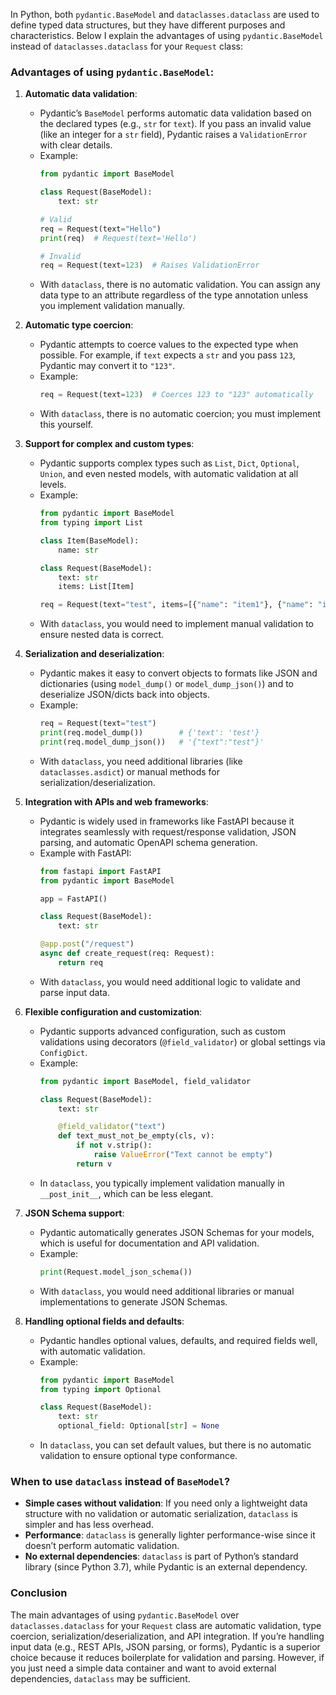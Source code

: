 In Python, both `pydantic.BaseModel` and `dataclasses.dataclass` are used to define typed data structures, but they have different purposes and characteristics. Below I explain the advantages of using `pydantic.BaseModel` instead of `dataclasses.dataclass` for your `Request` class:

### Advantages of using `pydantic.BaseModel`:

1. **Automatic data validation**:
   - Pydantic’s `BaseModel` performs automatic data validation based on the declared types (e.g., `str` for `text`). If you pass an invalid value (like an integer for a `str` field), Pydantic raises a `ValidationError` with clear details.
   - Example:
     ```python
     from pydantic import BaseModel

     class Request(BaseModel):
         text: str

     # Valid
     req = Request(text="Hello")
     print(req)  # Request(text='Hello')

     # Invalid
     req = Request(text=123)  # Raises ValidationError
     ```
   - With `dataclass`, there is no automatic validation. You can assign any data type to an attribute regardless of the type annotation unless you implement validation manually.

2. **Automatic type coercion**:
   - Pydantic attempts to coerce values to the expected type when possible. For example, if `text` expects a `str` and you pass `123`, Pydantic may convert it to `"123"`.
   - Example:
     ```python
     req = Request(text=123)  # Coerces 123 to "123" automatically
     ```
   - With `dataclass`, there is no automatic coercion; you must implement this yourself.

3. **Support for complex and custom types**:
   - Pydantic supports complex types such as `List`, `Dict`, `Optional`, `Union`, and even nested models, with automatic validation at all levels.
   - Example:
     ```python
     from pydantic import BaseModel
     from typing import List

     class Item(BaseModel):
         name: str

     class Request(BaseModel):
         text: str
         items: List[Item]

     req = Request(text="test", items=[{"name": "item1"}, {"name": "item2"}])
     ```
   - With `dataclass`, you would need to implement manual validation to ensure nested data is correct.

4. **Serialization and deserialization**:
   - Pydantic makes it easy to convert objects to formats like JSON and dictionaries (using `model_dump()` or `model_dump_json()`) and to deserialize JSON/dicts back into objects.
   - Example:
     ```python
     req = Request(text="test")
     print(req.model_dump())        # {'text': 'test'}
     print(req.model_dump_json())   # '{"text":"test"}'
     ```
   - With `dataclass`, you need additional libraries (like `dataclasses.asdict`) or manual methods for serialization/deserialization.

5. **Integration with APIs and web frameworks**:
   - Pydantic is widely used in frameworks like FastAPI because it integrates seamlessly with request/response validation, JSON parsing, and automatic OpenAPI schema generation.
   - Example with FastAPI:
     ```python
     from fastapi import FastAPI
     from pydantic import BaseModel

     app = FastAPI()

     class Request(BaseModel):
         text: str

     @app.post("/request")
     async def create_request(req: Request):
         return req
     ```
   - With `dataclass`, you would need additional logic to validate and parse input data.

6. **Flexible configuration and customization**:
   - Pydantic supports advanced configuration, such as custom validations using decorators (`@field_validator`) or global settings via `ConfigDict`.
   - Example:
     ```python
     from pydantic import BaseModel, field_validator

     class Request(BaseModel):
         text: str

         @field_validator("text")
         def text_must_not_be_empty(cls, v):
             if not v.strip():
                 raise ValueError("Text cannot be empty")
             return v
     ```
   - In `dataclass`, you typically implement validation manually in `__post_init__`, which can be less elegant.

7. **JSON Schema support**:
   - Pydantic automatically generates JSON Schemas for your models, which is useful for documentation and API validation.
   - Example:
     ```python
     print(Request.model_json_schema())
     ```
   - With `dataclass`, you would need additional libraries or manual implementations to generate JSON Schemas.

8. **Handling optional fields and defaults**:
   - Pydantic handles optional values, defaults, and required fields well, with automatic validation.
   - Example:
     ```python
     from pydantic import BaseModel
     from typing import Optional

     class Request(BaseModel):
         text: str
         optional_field: Optional[str] = None
     ```
   - In `dataclass`, you can set default values, but there is no automatic validation to ensure optional type conformance.

### When to use `dataclass` instead of `BaseModel`?
- **Simple cases without validation**: If you need only a lightweight data structure with no validation or automatic serialization, `dataclass` is simpler and has less overhead.
- **Performance**: `dataclass` is generally lighter performance-wise since it doesn’t perform automatic validation.
- **No external dependencies**: `dataclass` is part of Python’s standard library (since Python 3.7), while Pydantic is an external dependency.

### Conclusion
The main advantages of using `pydantic.BaseModel` over `dataclasses.dataclass` for your `Request` class are automatic validation, type coercion, serialization/deserialization, and API integration. If you’re handling input data (e.g., REST APIs, JSON parsing, or forms), Pydantic is a superior choice because it reduces boilerplate for validation and parsing. However, if you just need a simple data container and want to avoid external dependencies, `dataclass` may be sufficient.

